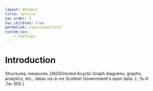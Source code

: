 ```yaml
---
layout: default
title: Saltire
nav_order: 3
has_children: true
permalink: /source/saltire
custom_css:
    - tooltips
---
```


# Introduction

Structures, measures, <span class="tooltip">DAG<span class="tooltiptext">Directed Acyclic Graph</span></span> diagrams, graphs, analytics, etc., ideas vis-&agrave;-vis Scottish Government's open data.
{: .fs-6 .fw-300 }

<br>
<br>

<br>
<br>

<br>
<br>

<br>
<br>